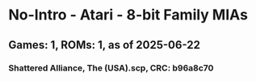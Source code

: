 # No-Intro - Atari - 8-bit Family MIAs
## Games: 1, ROMs: 1, as of 2025-06-22

### Shattered Alliance, The (USA).scp, CRC: b96a8c70
